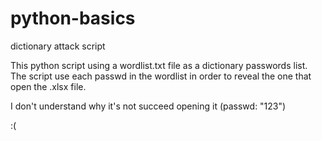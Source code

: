# python-basics
dictionary attack script

This python script using a wordlist.txt file as a dictionary passwords list. The script use each passwd in the wordlist in order to reveal the one that open the .xlsx file.

I don't understand why it's not succeed opening it (passwd: "123")

:(
